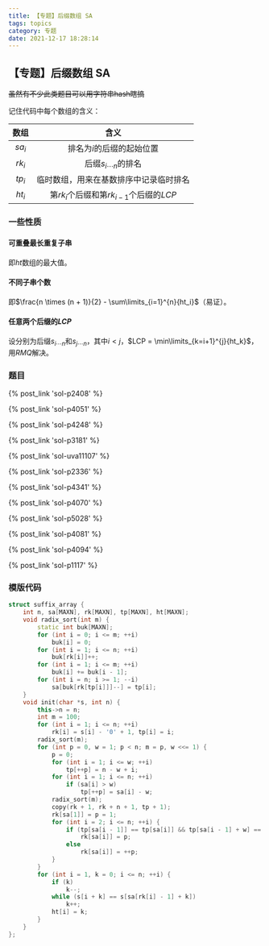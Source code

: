 ```yaml
---
title: 【专题】后缀数组 SA
tags: topics
category: 专题
date: 2021-12-17 18:28:14
---
```


## 【专题】后缀数组 SA

~~虽然有不少此类题目可以用字符串hash瞎搞~~

记住代码中每个数组的含义：

| 数组 | 含义 |
| :-: | :-: |
| $sa_i$ | 排名为$i$的后缀的起始位置 |
| $rk_i$ | 后缀$s_{i \cdots n}$的排名 |
| $tp_i$ | 临时数组，用来在基数排序中记录临时排名 |
| $ht_i$ | 第$rk_i$个后缀和第$rk_{i-1}$个后缀的$LCP$ |

<!-- more -->
### 一些性质

#### 可重叠最长重复子串

即$ht$数组的最大值。

#### 不同子串个数

即$\frac{n \times (n + 1)}{2} - \sum\limits_{i=1}^{n}{ht_i}$（易证）。

#### 任意两个后缀的$LCP$

设分别为后缀$s_{i \cdots n}$和$s_{j \cdots n}$，其中$i \lt j$，$LCP = \min\limits_{k=i+1}^{j}{ht_k}$，用$RMQ$解决。

### 题目

{% post_link 'sol-p2408' %} </br>

{% post_link 'sol-p4051' %} </br>

{% post_link 'sol-p4248' %} </br>

{% post_link 'sol-p3181' %} </br>

{% post_link 'sol-uva11107' %} </br>

{% post_link 'sol-p2336' %} </br>

{% post_link 'sol-p4341' %} </br>

{% post_link 'sol-p4070' %} </br>

{% post_link 'sol-p5028' %} </br>

{% post_link 'sol-p4081' %} </br>

{% post_link 'sol-p4094' %} </br>

{% post_link 'sol-p1117' %}

### 模版代码
```cpp
struct suffix_array {
    int n, sa[MAXN], rk[MAXN], tp[MAXN], ht[MAXN];
    void radix_sort(int m) {
        static int buk[MAXN];
        for (int i = 0; i <= m; ++i)
            buk[i] = 0;
        for (int i = 1; i <= n; ++i)
            buk[rk[i]]++;
        for (int i = 1; i <= m; ++i)
            buk[i] += buk[i - 1];
        for (int i = n; i >= 1; --i)
            sa[buk[rk[tp[i]]]--] = tp[i];
    }
    void init(char *s, int n) {
        this->n = n;
        int m = 100;
        for (int i = 1; i <= n; ++i)
            rk[i] = s[i] - '0' + 1, tp[i] = i;
        radix_sort(m);
        for (int p = 0, w = 1; p < n; m = p, w <<= 1) {
            p = 0;
            for (int i = 1; i <= w; ++i)
                tp[++p] = n - w + i;
            for (int i = 1; i <= n; ++i)
                if (sa[i] > w)
                    tp[++p] = sa[i] - w;
            radix_sort(m);
            copy(rk + 1, rk + n + 1, tp + 1);
            rk[sa[1]] = p = 1;
            for (int i = 2; i <= n; ++i) {
                if (tp[sa[i - 1]] == tp[sa[i]] && tp[sa[i - 1] + w] == tp[sa[i] + w])
                    rk[sa[i]] = p;
                else
                    rk[sa[i]] = ++p;
            }
        }
        for (int i = 1, k = 0; i <= n; ++i) {
            if (k)
                k--;
            while (s[i + k] == s[sa[rk[i] - 1] + k])
                k++;
            ht[i] = k;
        }
    }
};
```